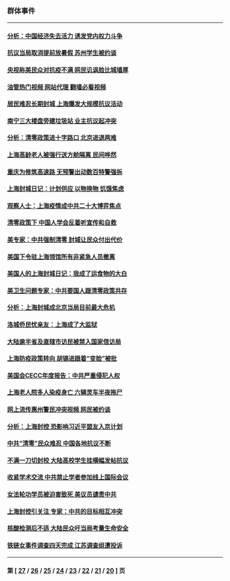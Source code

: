 ### 群体事件
---
#### [分析：中国经济失去活力 诱发党内权力斗争](../../pages/ncid279/n13740219.md?05192045) 
#### [抗议当局取消提前放暑假 苏州学生被约谈](../../pages/ncid279/n13738981.md?05192045) 
#### [央视称美民众对抗疫不满 网民讥讽脸比城墙厚](../../pages/ncid279/n13738685.md?05192045) 
#### [油管热门视频 网站代理 翻墙必看视频](http://209.222.30.114:81/youtube.html?05192045)
#### [居民难忍长期封城 上海爆发大规模抗议活动](../../pages/ncid279/n13724894.md?05192045) 
#### [南宁三大楼盘旁建垃圾站 业主抗议起冲突](../../pages/ncid279/n13723244.md?05192045) 
#### [分析：清零政策进十字路口 北京进退两难](../../pages/ncid279/n13722760.md?05192045) 
#### [上海高龄老人被强行送方舱隔离 民间哗然](../../pages/ncid279/n13717318.md?05192045) 
#### [重庆为修筑高速路 无预警出动数百特警强拆](../../pages/ncid279/n13716893.md?05192045) 
#### [上海封城日记：计划供应 以物换物 饥饿焦虑](../../pages/ncid279/n13715646.md?05192045) 
#### [观察人士：上海疫情成中共二十大博弈焦点](../../pages/ncid279/n13713349.md?05192045) 
#### [清零政策下 中国人学会反着听宣传和自救](../../pages/ncid279/n13711002.md?05192045) 
#### [美专家：中共强制清零 封城让民众付出代价](../../pages/ncid279/n13709482.md?05192045) 
#### [美国下令驻上海领馆所有非紧急人员撤离](../../pages/ncid279/n13709373.md?05192045) 
#### [美国人的上海封城日记：我成了运食物的大白](../../pages/ncid279/n13707573.md?05192045) 
#### [美卫生问题专家：中共要国人跟清零政策共存](../../pages/ncid279/n13705925.md?05192045) 
#### [分析：上海封城成北京当局目前最大危机](../../pages/ncid279/n13702771.md?05192045) 
#### [洛城侨民忧亲友：上海成了大监狱](../../pages/ncid279/n13693937.md?05192045) 
#### [大陆逾半省及直辖市访民被禁入国家信访局](../../pages/ncid279/n13689201.md?05192045) 
#### [上海防疫政策转向 胡锡进跟着“变脸”被批](../../pages/ncid279/n13688098.md?05192045) 
#### [美国会CECC年度报告：中共严重侵犯人权](../../pages/ncid279/n13687784.md?05192045) 
#### [上海老人院多人染疫身亡 六辆灵车半夜拖尸](../../pages/ncid279/n13687060.md?05192045) 
#### [网上流传惠州警民冲突视频 网民被约谈](../../pages/ncid279/n13687562.md?05192045) 
#### [分析：上海封控 恐影响习近平盟友入京计划](../../pages/ncid279/n13686881.md?05192045) 
#### [中共“清零”民众难忍 中国各地抗议不断](../../pages/ncid279/n13685186.md?05192045) 
#### [不满一刀切封校 大陆高校学生挂横幅发帖抗议](../../pages/ncid279/n13683669.md?05192045) 
#### [收紧学术交流 中共禁止学者参加线上国际会议](../../pages/ncid279/n13684255.md?05192045) 
#### [女法轮功学员被迫害致死 美议员谴责中共](../../pages/ncid279/n13682069.md?05192045) 
#### [上海封控引关注 专家：中共的目标相互冲突](../../pages/ncid279/n13679402.md?05192045) 
#### [核酸检测后不适 大陆民众吁当局考量生命安全](../../pages/ncid279/n13674223.md?05192045) 
#### [铁链女事件调查四天完成 江苏调查组遭投诉](../../pages/ncid279/n13673940.md?05192045) 

---
#### 第 [ [27](./27.md?05192045) / [26](./26.md?05192045) / [25](./25.md?05192045) / [24](./24.md?05192045) / [23](./23.md?05192045) / [22](./22.md?05192045) / [21](./21.md?05192045) / [20](./20.md?05192045) ] 页
